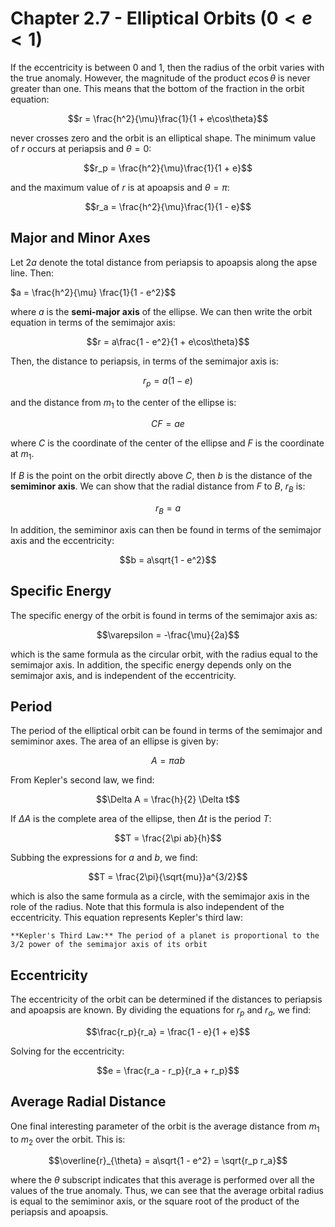 # Chapter 2.7 - Elliptical Orbits ($0 < e < 1$)

If the eccentricity is between 0 and 1, then the radius of the orbit varies with the true anomaly. However, the magnitude of the product $e \cos\theta$ is never greater than one. This means that the bottom of the fraction in the orbit equation:

$$r = \frac{h^2}{\mu}\frac{1}{1 + e\cos\theta}$$

never crosses zero and the orbit is an elliptical shape. The minimum value of $r$ occurs at periapsis and $\theta = 0$:

$$r_p = \frac{h^2}{\mu}\frac{1}{1 + e}$$

and the maximum value of $r$ is at apoapsis and $\theta = \pi$:

$$r_a = \frac{h^2}{\mu}\frac{1}{1 - e}$$

## Major and Minor Axes

Let $2a$ denote the total distance from periapsis to apoapsis along the apse line. Then:

$a = \frac{h^2}{\mu} \frac{1}{1 - e^2}$$

where $a$ is the **semi-major axis** of the ellipse. We can then write the orbit equation in terms of the semimajor axis:

$$r = a\frac{1 - e^2}{1 + e\cos\theta}$$

Then, the distance to periapsis, in terms of the semimajor axis is:

$$r_p = a\left(1 - e\right)$$

and the distance from $m_1$ to the center of the ellipse is:

$$CF = ae$$

where $C$ is the coordinate of the center of the ellipse and $F$ is the coordinate at $m_1$.

If $B$ is the point on the orbit directly above $C$, then $b$ is the distance of the **semiminor axis**. We can show that the radial distance from $F$ to $B$, $r_B$ is:

$$r_B = a$$

In addition, the semiminor axis can then be found in terms of the semimajor axis and the eccentricity:

$$b = a\sqrt{1 - e^2}$$

## Specific Energy

The specific energy of the orbit is found in terms of the semimajor axis as:

$$\varepsilon = -\frac{\mu}{2a}$$

which is the same formula as the circular orbit, with the radius equal to the semimajor axis. In addition, the specific energy depends only on the semimajor axis, and is independent of the eccentricity.

## Period

The period of the elliptical orbit can be found in terms of the semimajor and semiminor axes. The area of an ellipse is given by:

$$A = \pi a b$$

From Kepler's second law, we find:

$$\Delta A = \frac{h}{2} \Delta t$$

If $\Delta A$ is the complete area of the ellipse, then $\Delta t$ is the period $T$:

$$T = \frac{2\pi ab}{h}$$

Subbing the expressions for $a$ and $b$, we find:

$$T = \frac{2\pi}{\sqrt{mu}}a^{3/2}$$

which is also the same formula as a circle, with the semimajor axis in the role of the radius. Note that this formula is also independent of the eccentricity. This equation represents Kepler's third law:

```{note}
**Kepler's Third Law:** The period of a planet is proportional to the 3/2 power of the semimajor axis of its orbit
```

## Eccentricity

The eccentricity of the orbit can be determined if the distances to periapsis and apoapsis are known. By dividing the equations for $r_p$ and $r_a$, we find:

$$\frac{r_p}{r_a} = \frac{1 - e}{1 + e}$$

Solving for the eccentricity:

$$e = \frac{r_a - r_p}{r_a + r_p}$$

## Average Radial Distance

One final interesting parameter of the orbit is the average distance from $m_1$ to $m_2$ over the orbit. This is:

$$\overline{r}_{\theta} = a\sqrt{1 - e^2} = \sqrt{r_p r_a}$$

where the $\theta$ subscript indicates that this average is performed over all the values of the true anomaly. Thus, we can see that the average orbital radius is equal to the semiminor axis, or the square root of the product of the periapsis and apoapsis.
